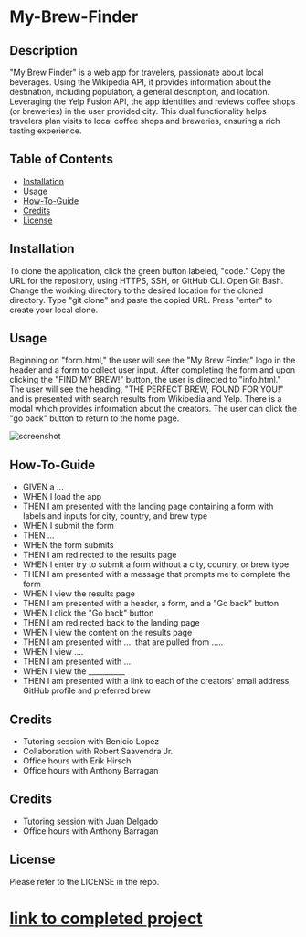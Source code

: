 # My-Brew-Finder

## Description
"My Brew Finder" is a web app for travelers, passionate about local beverages. Using the Wikipedia API, it provides information about the destination, including population, a general description, and location. Leveraging the Yelp Fusion API, the app identifies and reviews coffee shops (or breweries) in the user provided city. This dual functionality helps travelers plan visits to local coffee shops and breweries, ensuring a rich tasting experience.

## Table of Contents 

- [Installation](#installation)
- [Usage](#usage)
- [How-To-Guide](#how-to-guide)
- [Credits](#credits)
- [License](#license)

## Installation

To clone the application, click the green button labeled, "code." Copy the URL for the repository, using HTTPS, SSH, or GitHub CLI. Open Git Bash. Change the working directory to the desired location for the cloned directory. Type "git clone" and paste the copied URL. Press "enter" to create your local clone.

## Usage

Beginning on "form.html," the user will see the "My Brew Finder" logo in the header and a form to collect user input. After completing the form and upon clicking the "FIND MY BREW!" button, the user is directed to "info.html." The user will see the heading, "THE PERFECT BREW, FOUND FOR YOU!" and is presented with search results from Wikipedia and Yelp. There is a modal which provides information about the creators. The user can click the "go back" button to return to the home page.


<img src= "____________" alt="screenshot">


## How-To-Guide
<ul>    
    <li>GIVEN a ...</li>
    <li>WHEN I load the app</li>
    <li>THEN I am presented with the landing page containing a form with labels and inputs for city, country, and brew type</li>
    <li>WHEN I submit the form</li>
    <li>THEN ...</li>
    <li>WHEN the form submits</li>
    <li>THEN I am redirected to the results page</li>
    <li>WHEN I enter try to submit a form without a city, country, or brew type</li>
    <li>THEN I am presented with a message that prompts me to complete the form</li>
    <li>WHEN I view the results page</li>
    <li>THEN I am presented with a header, a form, and a "Go back" button</li>
    <li>WHEN I click the "Go back" button</li>
    <li>THEN I am redirected back to the landing page</li>
    <li>WHEN I view the content on the results page</li>
    <li>THEN I am presented with .... that are pulled from .....</li>
    <li>WHEN I view ....</li>
    <li>THEN I am presented with ....</li>
    <li>WHEN I view the __________</li>
    <li>THEN I am presented with a link to each of the creators' email address, GitHub profile and preferred brew</li>
</ul>

## Credits
<ul>
    <li>Tutoring session with Benicio Lopez</li>
    <li>Collaboration with Robert Saavendra Jr.</li>
    <li>Office hours with Erik Hirsch</li>
    <li>Office hours with Anthony Barragan</li>
    
</ul>

## Credits
<ul>
    <li>Tutoring session with Juan Delgado</li>
    <li>Office hours with Anthony Barragan</li>
    
</ul>

## License
 
Please refer to the LICENSE in the repo.

# [link to completed project](________________)